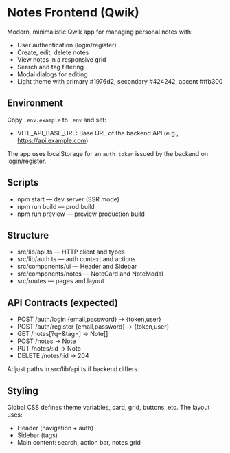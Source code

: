 # Notes Frontend (Qwik)

Modern, minimalistic Qwik app for managing personal notes with:
- User authentication (login/register)
- Create, edit, delete notes
- View notes in a responsive grid
- Search and tag filtering
- Modal dialogs for editing
- Light theme with primary #1976d2, secondary #424242, accent #ffb300

## Environment
Copy `.env.example` to `.env` and set:
- VITE_API_BASE_URL: Base URL of the backend API (e.g., https://api.example.com)

The app uses localStorage for an `auth_token` issued by the backend on login/register.

## Scripts
- npm start — dev server (SSR mode)
- npm run build — prod build
- npm run preview — preview production build

## Structure
- src/lib/api.ts — HTTP client and types
- src/lib/auth.ts — auth context and actions
- src/components/ui — Header and Sidebar
- src/components/notes — NoteCard and NoteModal
- src/routes — pages and layout

## API Contracts (expected)
- POST /auth/login {email,password} -> {token,user}
- POST /auth/register {email,password} -> {token,user}
- GET /notes[?q=&tag=] -> Note[]
- POST /notes -> Note
- PUT /notes/:id -> Note
- DELETE /notes/:id -> 204

Adjust paths in src/lib/api.ts if backend differs.

## Styling
Global CSS defines theme variables, card, grid, buttons, etc. The layout uses:
- Header (navigation + auth)
- Sidebar (tags)
- Main content: search, action bar, notes grid

